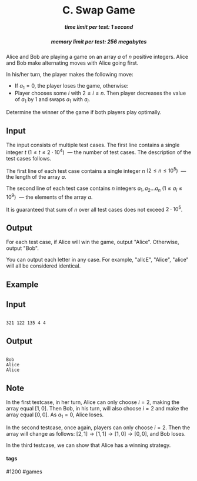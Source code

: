<h1 style='text-align: center;'> C. Swap Game</h1>

<h5 style='text-align: center;'>time limit per test: 1 second</h5>
<h5 style='text-align: center;'>memory limit per test: 256 megabytes</h5>

Alice and Bob are playing a game on an array $a$ of $n$ positive integers. Alice and Bob make alternating moves with Alice going first.

In his/her turn, the player makes the following move:

* If $a_1 = 0$, the player loses the game, otherwise:
* Player chooses some $i$ with $2\le i \le n$. Then player decreases the value of $a_1$ by $1$ and swaps $a_1$ with $a_i$.

Determine the winner of the game if both players play optimally.

## Input

The input consists of multiple test cases. The first line contains a single integer $t$ $(1 \leq t \leq 2 \cdot 10^4)$  — the number of test cases. The description of the test cases follows.

The first line of each test case contains a single integer $n$ $(2 \leq n \leq 10^5)$  — the length of the array $a$.

The second line of each test case contains $n$ integers $a_1,a_2 \ldots a_n$ $(1 \leq a_i \leq 10^9)$  — the elements of the array $a$.

It is guaranteed that sum of $n$ over all test cases does not exceed $2 \cdot 10^5$.

## Output

For each test case, if Alice will win the game, output "Alice". Otherwise, output "Bob".

You can output each letter in any case. For example, "alIcE", "Alice", "alice" will all be considered identical.

## Example

## Input


```

321 122 135 4 4
```
## Output


```

Bob
Alice
Alice

```
## Note

In the first testcase, in her turn, Alice can only choose $i = 2$, making the array equal $[1, 0]$. Then Bob, in his turn, will also choose $i = 2$ and make the array equal $[0, 0]$. As $a_1 = 0$, Alice loses.

In the second testcase, once again, players can only choose $i = 2$. Then the array will change as follows: $[2, 1] \to [1, 1] \to [1, 0] \to [0, 0]$, and Bob loses.

In the third testcase, we can show that Alice has a winning strategy.



#### tags 

#1200 #games 